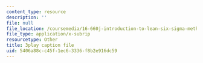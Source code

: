 ```yaml
---
content_type: resource
description: ''
file: null
file_location: /coursemedia/16-660j-introduction-to-lean-six-sigma-methods-january-iap-2012/5406a88cc45f1ec63336f8b2e916dc59_hQRfikgHzdg.srt
file_type: application/x-subrip
resourcetype: Other
title: 3play caption file
uid: 5406a88c-c45f-1ec6-3336-f8b2e916dc59
---
```

